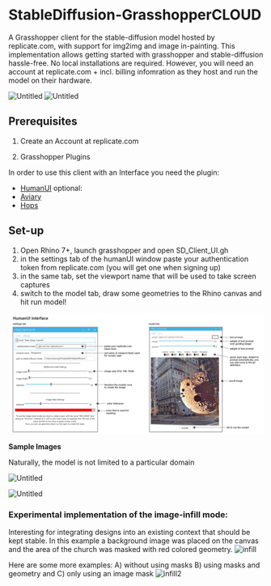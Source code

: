 # StableDiffusion-GrasshopperCLOUD
A Grasshopper client for the stable-diffusion model hosted by replicate.com, with support for img2img and image in-painting. This implementation allows getting started with grasshopper and stable-diffusion
hassle-free. No local installations are required. However, you will need an account at replicate.com + incl. billing infomration as they host and run the model on their hardware.


![Untitled](https://github.com/SerjoschDuering/Grasshopper-StableDiffusion/raw/main/images/Untitled.png)
![Untitled](https://github.com/SerjoschDuering/Grasshopper-StableDiffusion/raw/main/images/spcow.PNG)

## Prerequisites

1) Create an Account at replicate.com 

2) Grasshopper Plugins

In order to use this client with an Interface you need the plugin:
- [HumanUI](https://www.food4rhino.com/en/app/human-ui)
optional:
- [Aviary](https://www.food4rhino.com/en/app/aviary)
- [Hops](https://developer.rhino3d.com/guides/compute/hops-component/)


## Set-up

1. Open Rhino 7+, launch grasshopper and open SD_Client_UI.gh
2. in the settings tab of the humanUI window paste your authentication token from replicate.com (you will get one when signing up)
3. in the same tab, set the viewport name that will be used to take screen captures
4. switch to the model tab, draw some geometries to the Rhino canvas and hit run model!

![Untitled](https://github.com/SerjoschDuering/StableDiffusion-GrasshopperCLOUD/raw/main/docs/UIA.PNG)

**Sample Images** 

Naturally, the model is not limited to a particular domain

![Untitled](https://github.com/SerjoschDuering/Grasshopper-StableDiffusion/raw/main/images/Untitled%202.png)

![Untitled](https://github.com/SerjoschDuering/Grasshopper-StableDiffusion/raw/main/images/Untitled%203.png)

### Experimental implementation of the image-infill mode:
Interesting for integrating designs into an existing context that should be kept stable. In this example a background image was placed on the canvas and the area of the church was masked with red colored geometry. 
![infill](https://github.com/SerjoschDuering/StableDiffusion-Grasshopper/raw/main/docs/assets/grasshopper/infill.png)

Here are some more examples: A) without using masks B) using masks and geometry and C) only using an image mask
![infill2](https://github.com/SerjoschDuering/StableDiffusion-GrasshopperCLOUD/raw/main/docs/infillExamples.PNG)
